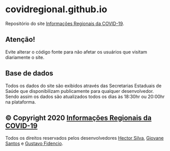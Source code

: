 # covidregional.github.io

Repositório do site [Informações Regionais da COVID-19](https://covidregional.github.io).

## Atenção!
Evite alterar o código fonte para não afetar os usuários que visitam diariamente o site.

## Base de dados

Todos os dados do site são exibidos através das Secretarias Estaduais de Saúde que disponibilizam publicamente para qualquer desenvolvedor. Sendo assim os dados são atualizados todos os dias às 18:30hr ou 20:00hr na plataforma. 

## © Copyright 2020 [Informações Regionais da COVID-19](https://covidregional.github.io)
Todos os direitos reservados pelos desenvolvedores [Hector Silva](https://github.com/HectorFront), [Giovane Santos](https://github.com/GIovaneSantosSilva) e [Gustavo Fidencio](https://github.com/GustavoFidencio).
